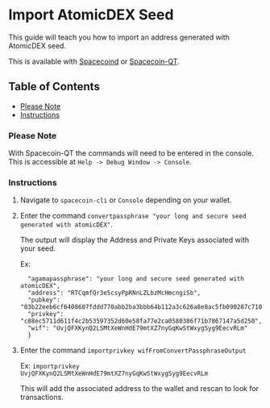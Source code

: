 # Import AtomicDEX Seed

This guide will teach you how to import an address generated with AtomicDEX seed.

This is available with [Spacecoind](https://github.com/spaceworksco/spacecoin) or [Spacecoin-QT](https://spacecoin.network/#wallets).

## Table of Contents

- [Please Note](#Please-Note)
- [Instructions](#Instructions)

### Please Note

With Spacecoin-QT the commands will need to be entered in the console. This is accessible at `Help -> Debug Window -> Console`.

### Instructions

1. Navigate to `spacecoin-cli` or `Console` depending on your wallet.

2. Enter the command `convertpassphrase "your long and secure seed generated with atomicDEX"`.

    The output will display the Address and Private Keys associated with your seed.

    Ex:
    ```{
      "agamapassphrase": "your long and secure seed generated with atomicDEX",
      "address": "RTCqmfQr3e5csyPpRNnLZLbzMcHmcngiSb",
      "pubkey": "03b22eeb6cf6408607fddd770abb2ba3bbb64b112a3c626a8e8ac5fb090287c710",
      "privkey": "c88ec5711d611f4c2b53597352d60e58fa77e2ca0580386f71b7867147a5d250",
      "wif": "UvjQFXKynQ2LSMtXeWnHdE79mtXZ7nyGqKwStWxygSyg9EecvRLm"
      }
    ```

3. Enter the command `importprivkey wifFromConvertPassphraseOutput`

    Ex: `importprivkey UvjQFXKynQ2LSMtXeWnHdE79mtXZ7nyGqKwStWxygSyg9EecvRLm`

    This will add the associated address to the wallet and rescan to look for transactions.
